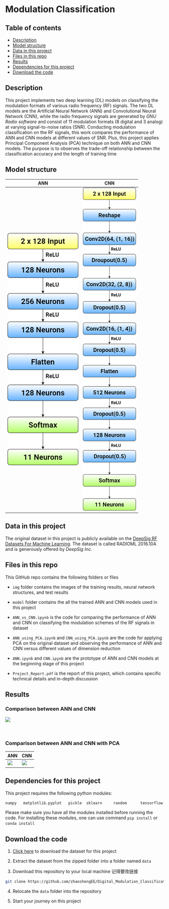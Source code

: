 # Modulation Classification

## Table of contents

- [Description](#Description)
- [Model structure](#Model-structure)
- [Data in this project](#Data-in-this-project)
- [Files in this repo](#Files-in-this-repo)
- [Results](#Results)
- [Dependencies for this project](#Dependencies-for-this-project)
- [Download the code](#Download-the-code)

## Description

This project implements two deep learning (DL) models on classifying the modulation formats of various radio frequency (RF) signals. The two DL models are the Artificial Neural Network (ANN) and Convolutional Neural Network (CNN), while the radio frequency signals are generated by _GNU Radio software_ and consist of 11 modulation formats (8 digital and 3 analog) at varying signal-to-noise ratios (SNR).
Conducting modulation classification on the RF signals, this work compares the performance of ANN and CNN models at different values of SNR. Plus, this project applies Principal Component Analysis (PCA) technique on both ANN and CNN models. The purpose is to observes the trade-off relationship between the classification accuracy and the length of training time

## Model structure

| ANN                        | CNN                       |
| -------------------------- | ------------------------- |
| ![ANN_Model.png](img/ANN_Model.png) | ![CNN_Model.png](img/CNN_Model.png) |

## Data in this project

The original dataset in this project is publicly available on the [DeepSig RF Datasets For Machine Learning](https://www.deepsig.ai/datasets). The dataset is called RADIOML 2016.10A and is generously offered by _DeepSig Inc._

## Files in this repo

This GitHub repo contains the following folders or files

+ `img` folder contains the images of the training results, neural network structures, and test results

+ `model` folder contains the all the trained ANN and CNN models used in this project

+ `ANN_vs_CNN.ipynb` is the code for comparing the performance of ANN and CNN on classifying the modulation schemes of the RF signals in dataset

+ `ANN_using_PCA.ipynb` and `CNN_using_PCA.ipynb` are the code for applying PCA on the original dataset and observing the performance of ANN and CNN versus different values of dimension reduction 

+ `ANN.ipynb` and `CNN.ipynb` are the prototype of ANN and CNN models at the beginning stage of this project

+ `Project_Report.pdf` is the report of this project, which contains specific technical details and in-depth discussion

## Results

### Comparison between ANN and CNN

<img src="https://github.com/zhaoshengEE/Digital_Modulation_Classification/blob/main/img/ANN_vs_CNN_result.png" width="650" />

&nbsp;

### Comparison between ANN and CNN with PCA

| ANN                   | CNN          |
| -------------------------- | ------------------------- |
| <img src="https://github.com/zhaoshengEE/Digital_Modulation_Classification/blob/main/img/ANN_using_PCA_result.png" width="1024" /> | <img src="https://github.com/zhaoshengEE/Digital_Modulation_Classification/blob/main/img/CNN_using_PCA_result.png" width="1024" /> |

## Dependencies for this project

This project requires the following python modules:

```python
numpy	matplotlib.pyplot	pickle	sklearn		random		tensorflow.keras	seaborn		time
```

Please make sure you have all the modules installed before running the code. For installing these modules, one can use command `pip install` or `conda install`

## Download the code

1. [Click here](https://opendata.deepsig.io/datasets/2016.10/RML2016.10a.tar.bz2?__hstc=24938661.1c9f367bab527ec310ee0e32f379e4f2.1613644327279.1617502421902.1620095214064.6&__hssc=24938661.1.1620095214064&__hsfp=2651515268) to download the dataset for this project

2. Extract the dataset from the zipped folder into a folder named `data`

3. Download this repository to your local machine
记得要改链接

```bash
git clone https://github.com/zhaoshengEE/Digital_Modulation_Classification.git
```

4. Relocate the `data` folder into the repository

5. Start your journey on this project
